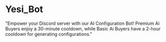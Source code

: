 # Yesi_Bot
"Empower your Discord server with our AI Configuration Bot! Premium Ai Buyers enjoy a 30-minute cooldown, while Basic Ai Buyers have a 2-hour cooldown for generating configurations."
